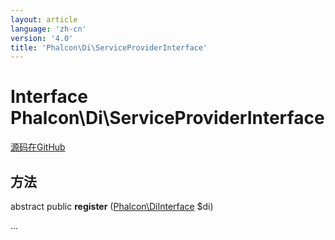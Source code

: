 ```yaml
---
layout: article
language: 'zh-cn'
version: '4.0'
title: 'Phalcon\Di\ServiceProviderInterface'
---
```

# Interface **Phalcon\Di\ServiceProviderInterface**

<a href="https://github.com/phalcon/cphalcon/tree/v4.0.0/phalcon/di/serviceproviderinterface.zep" class="btn btn-default btn-sm">源码在GitHub</a>

## 方法

abstract public **register** ([Phalcon\DiInterface](api/Phalcon_DiInterface) $di)

...